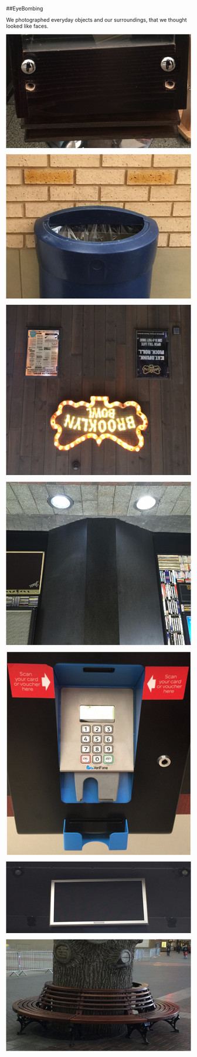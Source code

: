 ##EyeBombing


We photographed everyday objects and our surroundings, that we thought looked like faces. 

![image](Newfaces/Edited10.png)

![image](Newfaces/edited.png)

![image](Newfaces/edited11.png)

![image](Newfaces/edited12.png)

![image](Newfaces/edited13.png)

![image](Newfaces/edited14.png)

![image](Newfaces/edited15.png)